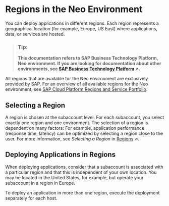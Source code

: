 <!-- loio21c30a4e491544fc927ecf3a5857c54e -->

# Regions in the Neo Environment

You can deploy applications in different regions. Each region represents a geographical location \(for example, Europe, US East\) where applications, data, or services are hosted.



> ### Tip:  
> **This documentation refers to SAP Business Technology Platform, Neo environment. If you are looking for documentation about other environments, see [SAP Business Technology Platform](https://help.sap.com/viewer/65de2977205c403bbc107264b8eccf4b/Cloud/en-US/6a2c1ab5a31b4ed9a2ce17a5329e1dd8.html "SAP Business Technology Platform (SAP BTP) is an integrated offering comprised of four technology portfolios: database and data management, application development and integration, analytics, and intelligent technologies. The platform offers users the ability to turn data into business value, compose end-to-end business processes, and build and extend SAP applications quickly.") :arrow_upper_right:.**



All regions that are available for the Neo environment are exclusively provided by SAP. For an overview of all available regions for the Neo environment, see [SAP Cloud Platform Regions and Service Portfolio](https://help.sap.com/doc/aa1ccd10da6c4337aa737df2ead1855b/Cloud/en-US/3b642f68227b4b1398d2ce1a5351389a.html?scp-env=Neo).



<a name="loio21c30a4e491544fc927ecf3a5857c54e__section_q45_ys5_s3b"/>

## Selecting a Region

A region is chosen at the subaccount level. For each subaccount, you select exactly one region and one environment. The selection of a region is dependent on many factors: For example, application performance \(response time, latency\) can be optimized by selecting a region close to the user. For more information, see *Selecting a Region* in [Regions](https://help.sap.com/viewer/df50977d8bfa4c9a8a063ddb37113c43/Cloud/en-US/38ecf59cdda64150a102cfaa62d5faab.html#loioabaaf083a6574edc8ad30d9cd9a062f3 "You can deploy applications in different regions. Each region represents a geographical location (for example, Europe, US East) where applications, data, or services are hosted.") :arrow_upper_right:.



<a name="loio21c30a4e491544fc927ecf3a5857c54e__section_ktk_1rb_jlb"/>

## Deploying Applications in Regions

When deploying applications, consider that a subaccount is associated with a particular region and that this is independent of your own location. You may be located in the United States, for example, but operate your subaccount in a region in Europe.

To deploy an application in more than one region, execute the deployment separately for each host.


